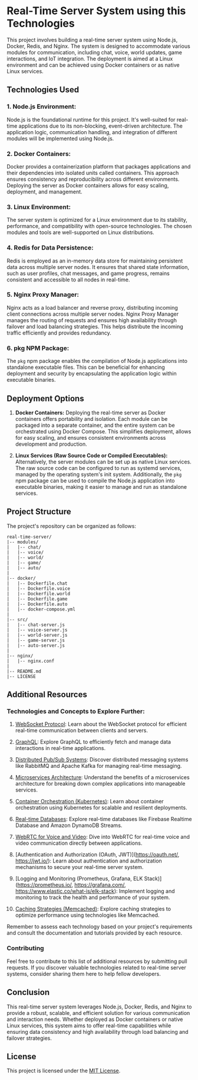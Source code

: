 # Real-Time Server System using this Technologies

This project involves building a real-time server system using Node.js, Docker, Redis, and Nginx. The system is designed to accommodate various modules for communication, including chat, voice, world updates, game interactions, and IoT integration. The deployment is aimed at a Linux environment and can be achieved using Docker containers or as native Linux services. 

## Technologies Used

### 1. **Node.js Environment:**
   Node.js is the foundational runtime for this project. It's well-suited for real-time applications due to its non-blocking, event-driven architecture. The application logic, communication handling, and integration of different modules will be implemented using Node.js.

### 2. **Docker Containers:**
   Docker provides a containerization platform that packages applications and their dependencies into isolated units called containers. This approach ensures consistency and reproducibility across different environments. Deploying the server as Docker containers allows for easy scaling, deployment, and management.

### 3. **Linux Environment:**
   The server system is optimized for a Linux environment due to its stability, performance, and compatibility with open-source technologies. The chosen modules and tools are well-supported on Linux distributions.

### 4. **Redis for Data Persistence:**
   Redis is employed as an in-memory data store for maintaining persistent data across multiple server nodes. It ensures that shared state information, such as user profiles, chat messages, and game progress, remains consistent and accessible to all nodes in real-time.

### 5. **Nginx Proxy Manager:**
   Nginx acts as a load balancer and reverse proxy, distributing incoming client connections across multiple server nodes. Nginx Proxy Manager manages the routing of requests and ensures high availability through failover and load balancing strategies. This helps distribute the incoming traffic efficiently and provides redundancy.

### 6. **pkg NPM Package:**
   The `pkg` npm package enables the compilation of Node.js applications into standalone executable files. This can be beneficial for enhancing deployment and security by encapsulating the application logic within executable binaries.

## Deployment Options

1. **Docker Containers:**
   Deploying the real-time server as Docker containers offers portability and isolation. Each module can be packaged into a separate container, and the entire system can be orchestrated using Docker Compose. This simplifies deployment, allows for easy scaling, and ensures consistent environments across development and production.

2. **Linux Services (Raw Source Code or Compiled Executables):**
   Alternatively, the server modules can be set up as native Linux services. The raw source code can be configured to run as systemd services, managed by the operating system's init system. Additionally, the `pkg` npm package can be used to compile the Node.js application into executable binaries, making it easier to manage and run as standalone services.

## Project Structure

The project's repository can be organized as follows:

```
real-time-server/
|-- modules/
|   |-- chat/
|   |-- voice/
|   |-- world/
|   |-- game/
|   |-- auto/
|
|-- docker/
|   |-- Dockerfile.chat
|   |-- Dockerfile.voice
|   |-- Dockerfile.world
|   |-- Dockerfile.game
|   |-- Dockerfile.auto
|   |-- docker-compose.yml
|
|-- src/
|   |-- chat-server.js
|   |-- voice-server.js
|   |-- world-server.js
|   |-- game-server.js
|   |-- auto-server.js
|
|-- nginx/
|   |-- nginx.conf
|
|-- README.md
|-- LICENSE
```

## Additional Resources

### Technologies and Concepts to Explore Further:

1. [WebSocket Protocol](https://developer.mozilla.org/en-US/docs/Web/API/WebSocket): Learn about the WebSocket protocol for efficient real-time communication between clients and servers.

2. [GraphQL](https://graphql.org/): Explore GraphQL to efficiently fetch and manage data interactions in real-time applications.

3. [Distributed Pub/Sub Systems](https://www.rabbitmq.com/tutorials/tutorial-three-python.html): Discover distributed messaging systems like RabbitMQ and Apache Kafka for managing real-time messaging.

4. [Microservices Architecture](https://microservices.io/): Understand the benefits of a microservices architecture for breaking down complex applications into manageable services.

5. [Container Orchestration (Kubernetes)](https://kubernetes.io/): Learn about container orchestration using Kubernetes for scalable and resilient deployments.

6. [Real-time Databases](https://firebase.google.com/docs/database): Explore real-time databases like Firebase Realtime Database and Amazon DynamoDB Streams.

7. [WebRTC for Voice and Video](https://webrtc.org/): Dive into WebRTC for real-time voice and video communication directly between applications.

8. [Authentication and Authorization (OAuth, JWT)](https://oauth.net/, https://jwt.io/): Learn about authentication and authorization mechanisms to secure your real-time server system.

9. [Logging and Monitoring (Prometheus, Grafana, ELK Stack)](https://prometheus.io/, https://grafana.com/, https://www.elastic.co/what-is/elk-stack): Implement logging and monitoring to track the health and performance of your system.

10. [Caching Strategies (Memcached)](https://memcached.org/): Explore caching strategies to optimize performance using technologies like Memcached.

Remember to assess each technology based on your project's requirements and consult the documentation and tutorials provided by each resource.

### Contributing

Feel free to contribute to this list of additional resources by submitting pull requests. If you discover valuable technologies related to real-time server systems, consider sharing them here to help fellow developers.

## Conclusion

This real-time server system leverages Node.js, Docker, Redis, and Nginx to provide a robust, scalable, and efficient solution for various communication and interaction needs. Whether deployed as Docker containers or native Linux services, this system aims to offer real-time capabilities while ensuring data consistency and high availability through load balancing and failover strategies.

## License

This project is licensed under the [MIT License](LICENSE).